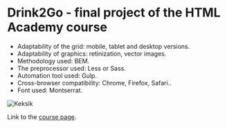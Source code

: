 # Drink2Go - final project of the HTML Academy course 

- Adaptability of the grid: mobile, tablet and desktop versions.
- Adaptability of graphics: retinization, vector images.
- Methodology used: BEM.
- The preprocessor used: Less or Sass.
- Automation tool used: Gulp.
- Cross-browser compatibility: Chrome, Firefox, Safari..
- Font used: Montserrat.

![Keksik](https://assets.htmlacademy.ru/img/profession/keksby_round.svg?cs=6f28352d29354f7ba0cee5a2d55c8ed74e0c4f38)

Link to the [course page](https://htmlacademy.ru/profession/frontender-solo).
